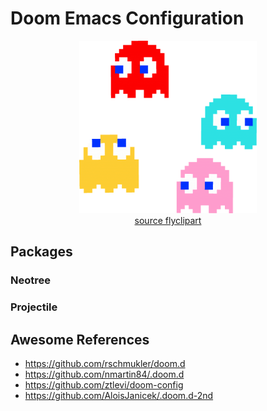 # Doom Emacs Configuration

<p align="center">
    <img width="284" height="276" src="pacman.png" />
    <br>
    <a
    href="https://flyclipart.com/pacman-ghost-png-pacman-ghost-png-112952">source
    flyclipart</a>
</p>

## Packages

### Neotree

### Projectile

## Awesome References

+ https://github.com/rschmukler/doom.d
+ https://github.com/nmartin84/.doom.d
+ https://github.com/ztlevi/doom-config
+ https://github.com/AloisJanicek/.doom.d-2nd
